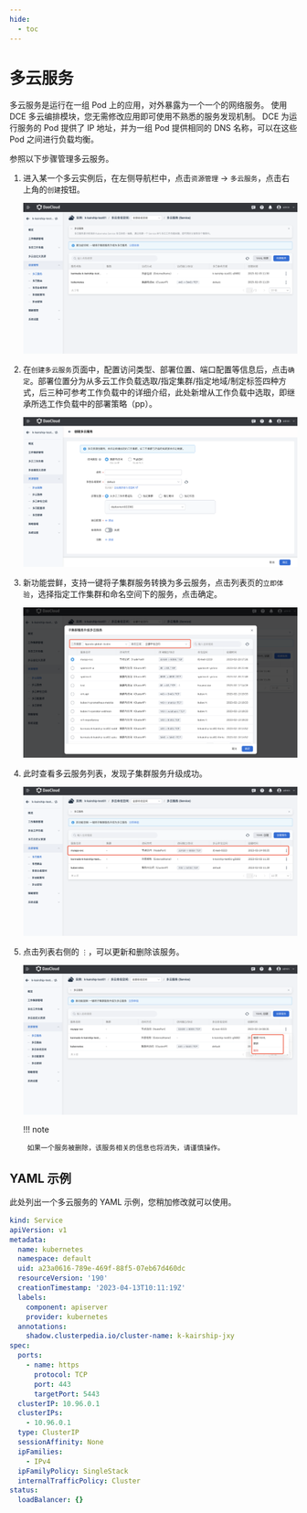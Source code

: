 ```yaml
---
hide:
  - toc
---
```


# 多云服务

多云服务是运行在一组 Pod 上的应用，对外暴露为一个一个的网络服务。
使用 DCE 多云编排模块，您无需修改应用即可使用不熟悉的服务发现机制。
DCE 为运行服务的 Pod 提供了 IP 地址，并为一组 Pod 提供相同的 DNS 名称，可以在这些 Pod 之间进行负载均衡。

参照以下步骤管理多云服务。

1. 进入某一个多云实例后，在左侧导航栏中，点击`资源管理` -> `多云服务`，点击右上角的`创建`按钮。

    ![创建多云服务](../images/service01.png)

2. 在`创建多云服务`页面中，配置访问类型、部署位置、端口配置等信息后，点击`确定`。部署位置分为从多云工作负载选取/指定集群/指定地域/制定标签四种方式，后三种可参考工作负载中的详细介绍，此处新增从工作负载中选取，即继承所选工作负载中的部署策略（pp）。

    ![部署策略](../images/service02.png)

3. 新功能尝鲜，支持一键将子集群服务转换为多云服务，点击列表页的`立即体验`，选择指定工作集群和命名空间下的服务，点击确定。

    ![一键转换](../images/service03.png)

4. 此时查看多云服务列表，发现子集群服务升级成功。

    ![升级为多云服务](../images/service04.png)

5. 点击列表右侧的 `⋮`，可以更新和删除该服务。

    ![更新/删除服务](../images/service05.png)

    !!! note

        如果一个服务被删除，该服务相关的信息也将消失，请谨慎操作。

## YAML 示例

此处列出一个多云服务的 YAML 示例，您稍加修改就可以使用。

```yaml
kind: Service
apiVersion: v1
metadata:
  name: kubernetes
  namespace: default
  uid: a23a0616-789e-469f-88f5-07eb67d460dc
  resourceVersion: '190'
  creationTimestamp: '2023-04-13T10:11:19Z'
  labels:
    component: apiserver
    provider: kubernetes
  annotations:
    shadow.clusterpedia.io/cluster-name: k-kairship-jxy
spec:
  ports:
    - name: https
      protocol: TCP
      port: 443
      targetPort: 5443
  clusterIP: 10.96.0.1
  clusterIPs:
    - 10.96.0.1
  type: ClusterIP
  sessionAffinity: None
  ipFamilies:
    - IPv4
  ipFamilyPolicy: SingleStack
  internalTrafficPolicy: Cluster
status:
  loadBalancer: {}
```
